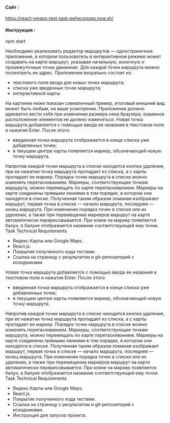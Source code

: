 #### Сайт :

https://react-ymaps-test-task-pefwconzep.now.sh/

#### Инструкция :

npm start

Необходимо реализовать редактор маршрутов — одностраничное приложение, в
котором пользователь в интерактивном режиме может создавать на карте
маршрут, указывая начальную, конечную и промежуточные точки движения. Для
каждой точки маршрута можно посмотреть ее адрес.
Приложение визуально состоит из:

- текстового поля ввода для новых точек маршрута;
- списка уже введенных точек маршрута;
- интерактивной карты.

На картинке ниже показан схематичный пример, итоговый внешний вид может
быть любым, на ваше усмотрение. Приложение должно адекватно вести себя при
изменении размера окна браузера, взаимное расположение элементов не должно
изменяться.
Новая точка маршрута добавляется с помощью ввода ее названия в текстовом
поле и нажатия Enter. После этого:

- введенная точка маршрута отображается в конце списка уже добавленных
  точек;
- в текущем центре карты появляется маркер, обозначающий новую точку
  маршрута.

Напротив каждой точки маршрута в списке находится кнопка удаления, при ее
нажатии точка маршрута пропадает из списка, а с карты пропадает ее маркер.
Порядок точек маршрута в списке можно изменять перетаскиванием.
Маркеры, соответствующие точкам маршрута, можно перемещать по карте
перетаскиванием.
Маркеры на карте соединены прямыми линиями в том порядке, в котором они
находятся в списке. Полученная таким образом ломаная изображает маршрут,
первая точка в списке — начало маршрута, последняя — конец маршрута.
При изменении порядка точек в списке или их удалении, а также при перемещении
маркеров маршрут на карте автоматически перерисовывается.
При клике на маркер появляется балун, в балуне отображается название
соответствующей ему точки.
Task Technical Requirements

- Яндекс.Карты или Google Maps.
- React.js.
- Покрытие полученного кода тестами.
- Ссылка на страницу с результатом и git-репозиторий с исходниками.

Новая точка маршрута добавляется с помощью ввода ее названия в текстовом
поле и нажатия Enter. После этого:

- введенная точка маршрута отображается в конце списка уже добавленных
  точек;
- в текущем центре карты появляется маркер, обозначающий новую точку
  маршрута.

Напротив каждой точки маршрута в списке находится кнопка удаления, при ее
нажатии точка маршрута пропадает из списка, а с карты пропадает ее маркер.
Порядок точек маршрута в списке можно изменять перетаскиванием.
Маркеры, соответствующие точкам маршрута, можно перемещать по карте
перетаскиванием.
Маркеры на карте соединены прямыми линиями в том порядке, в котором они
находятся в списке. Полученная таким образом ломаная изображает маршрут,
первая точка в списке — начало маршрута, последняя — конец маршрута.
При изменении порядка точек в списке или их удалении, а также при перемещении
маркеров маршрут на карте автоматически перерисовывается.
При клике на маркер появляется балун, в балуне отображается название
соответствующей ему точки.
Task Technical Requirements

- Яндекс.Карты или Google Maps.
- React.js.
- Покрытие полученного кода тестами.
- Ссылка на страницу с результатом и git-репозиторий с исходниками.
- Инструкция для запуска проекта.
